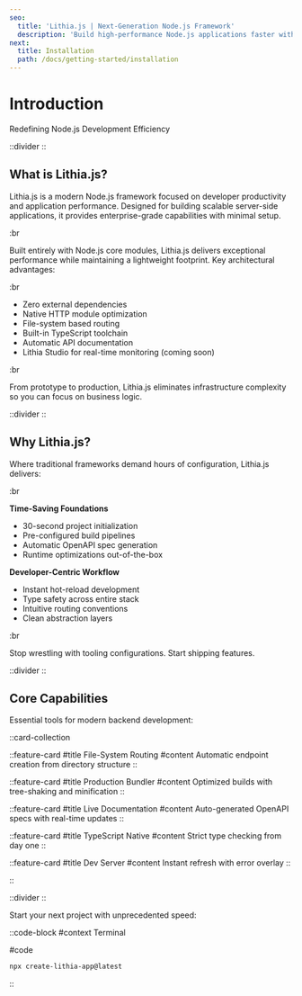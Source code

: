 ```yaml
---
seo:
  title: 'Lithia.js | Next-Generation Node.js Framework'
  description: 'Build high-performance Node.js applications faster with zero configuration. Production-ready APIs in minutes.'
next:
  title: Installation
  path: /docs/getting-started/installation
---
```


# Introduction

Redefining Node.js Development Efficiency

::divider
::

## What is Lithia.js?

Lithia.js is a modern Node.js framework focused on developer productivity and application performance. Designed for building scalable server-side applications, it provides enterprise-grade capabilities with minimal setup.

:br

Built entirely with Node.js core modules, Lithia.js delivers exceptional performance while maintaining a lightweight footprint. Key architectural advantages:

:br

- Zero external dependencies
- Native HTTP module optimization
- File-system based routing
- Built-in TypeScript toolchain
- Automatic API documentation
- Lithia Studio for real-time monitoring (coming soon)

:br

From prototype to production, Lithia.js eliminates infrastructure complexity so you can focus on business logic.

::divider
::

## Why Lithia.js?

Where traditional frameworks demand hours of configuration, Lithia.js delivers:

:br

**Time-Saving Foundations**

- 30-second project initialization
- Pre-configured build pipelines
- Automatic OpenAPI spec generation
- Runtime optimizations out-of-the-box

**Developer-Centric Workflow**

- Instant hot-reload development
- Type safety across entire stack
- Intuitive routing conventions
- Clean abstraction layers

:br

Stop wrestling with tooling configurations. Start shipping features.

::divider
::

## Core Capabilities

Essential tools for modern backend development:

::card-collection

::feature-card
#title
File-System Routing
#content
Automatic endpoint creation from directory structure
::

::feature-card
#title
Production Bundler
#content
Optimized builds with tree-shaking and minification
::

::feature-card
#title
Live Documentation
#content
Auto-generated OpenAPI specs with real-time updates
::

::feature-card
#title
TypeScript Native
#content
Strict type checking from day one
::

::feature-card
#title
Dev Server
#content
Instant refresh with error overlay
::

::

::divider
::

Start your next project with unprecedented speed:

::code-block
#context
Terminal

#code

```bash
npx create-lithia-app@latest
```

::
